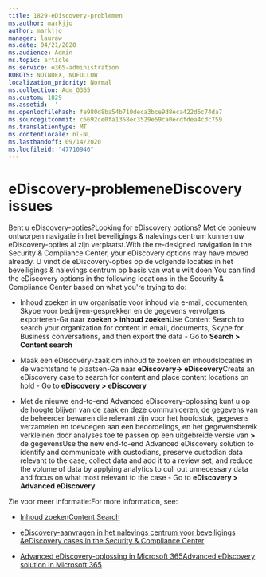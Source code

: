 ```yaml
---
title: 1829-eDiscovery-problemen
ms.author: markjjo
author: markjjo
manager: lauraw
ms.date: 04/21/2020
ms.audience: Admin
ms.topic: article
ms.service: o365-administration
ROBOTS: NOINDEX, NOFOLLOW
localization_priority: Normal
ms.collection: Adm_O365
ms.custom: 1829
ms.assetid: ''
ms.openlocfilehash: fe980d8ba54b710deca3bce9d8eca422d6c74da7
ms.sourcegitcommit: c6692ce0fa1358ec3529e59ca0ecdfdea4cdc759
ms.translationtype: MT
ms.contentlocale: nl-NL
ms.lasthandoff: 09/14/2020
ms.locfileid: "47710946"
---
```

# <a name="ediscovery-issues"></a><span data-ttu-id="88788-102">eDiscovery-problemen</span><span class="sxs-lookup"><span data-stu-id="88788-102">eDiscovery issues</span></span>

<span data-ttu-id="88788-103">Bent u eDiscovery-opties?</span><span class="sxs-lookup"><span data-stu-id="88788-103">Looking for eDiscovery options?</span></span> <span data-ttu-id="88788-104">Met de opnieuw ontworpen navigatie in het beveiligings & nalevings centrum kunnen uw eDiscovery-opties al zijn verplaatst.</span><span class="sxs-lookup"><span data-stu-id="88788-104">With the re-designed navigation in the Security & Compliance Center, your eDiscovery options may have moved already.</span></span>  <span data-ttu-id="88788-105">U vindt de eDiscovery-opties op de volgende locaties in het beveiligings & nalevings centrum op basis van wat u wilt doen:</span><span class="sxs-lookup"><span data-stu-id="88788-105">You can find the eDiscovery options in the following locations in the Security & Compliance Center based on what you're trying to do:</span></span>

- <span data-ttu-id="88788-106">Inhoud zoeken in uw organisatie voor inhoud via e-mail, documenten, Skype voor bedrijven-gesprekken en de gegevens vervolgens exporteren-Ga naar **zoeken > inhoud zoeken**</span><span class="sxs-lookup"><span data-stu-id="88788-106">Use Content Search to search your organization for content in email, documents, Skype for Business conversations, and then export the data - Go to **Search > Content search**</span></span>

- <span data-ttu-id="88788-107">Maak een eDiscovery-zaak om inhoud te zoeken en inhoudslocaties in de wachtstand te plaatsen-Ga naar **eDiscovery-> eDiscovery**</span><span class="sxs-lookup"><span data-stu-id="88788-107">Create an eDiscovery case to search for content and place content locations on hold - Go to **eDiscovery > eDiscovery**</span></span>

- <span data-ttu-id="88788-108">Met de nieuwe end-to-end Advanced eDiscovery-oplossing kunt u op de hoogte blijven van de zaak en deze communiceren, de gegevens van de beheerder bewaren die relevant zijn voor het hoofdstuk, gegevens verzamelen en toevoegen aan een beoordelings, en het gegevensbereik verkleinen door analyses toe te passen op een uitgebreide versie van **>** de gegevens</span><span class="sxs-lookup"><span data-stu-id="88788-108">Use the new end-to-end Advanced eDiscovery solution to identify and communicate with custodians, preserve custodian data relevant to the case, collect data and add it to a review set, and reduce the volume of data by applying analytics to cull out unnecessary data and focus on what most relevant to the case -  Go to **eDiscovery > Advanced eDiscovery**</span></span>

<span data-ttu-id="88788-109">Zie voor meer informatie:</span><span class="sxs-lookup"><span data-stu-id="88788-109">For more information, see:</span></span>

- [<span data-ttu-id="88788-110">Inhoud zoeken</span><span class="sxs-lookup"><span data-stu-id="88788-110">Content Search</span></span>](https://docs.microsoft.com/microsoft-365/compliance/content-search)

- [<span data-ttu-id="88788-111">eDiscovery-aanvragen in het nalevings centrum voor beveiligings &</span><span class="sxs-lookup"><span data-stu-id="88788-111">eDiscovery cases in the Security & Compliance Center</span></span>](https://docs.microsoft.com/microsoft-365/compliance/ediscovery-cases)

- [<span data-ttu-id="88788-112">Advanced eDiscovery-oplossing in Microsoft 365</span><span class="sxs-lookup"><span data-stu-id="88788-112">Advanced eDiscovery solution in Microsoft 365</span></span>](https://docs.microsoft.com/microsoft-365/compliance/overview-ediscovery-20)

